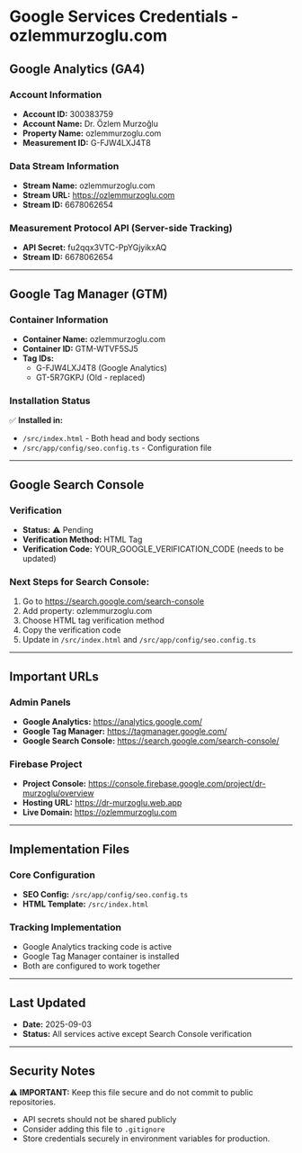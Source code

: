 # Google Services Credentials - ozlemmurzoglu.com

## Google Analytics (GA4)

### Account Information
- **Account ID:** 300383759
- **Account Name:** Dr. Özlem Murzoğlu
- **Property Name:** ozlemmurzoglu.com
- **Measurement ID:** G-FJW4LXJ4T8

### Data Stream Information
- **Stream Name:** ozlemmurzoglu.com
- **Stream URL:** https://ozlemmurzoglu.com
- **Stream ID:** 6678062654

### Measurement Protocol API (Server-side Tracking)
- **API Secret:** fu2qqx3VTC-PpYGjyikxAQ
- **Stream ID:** 6678062654

---

## Google Tag Manager (GTM)

### Container Information
- **Container Name:** ozlemmurzoglu.com
- **Container ID:** GTM-WTVF5SJ5
- **Tag IDs:** 
  - G-FJW4LXJ4T8 (Google Analytics)
  - GT-5R7GKPJ (Old - replaced)

### Installation Status
✅ **Installed in:**
- `/src/index.html` - Both head and body sections
- `/src/app/config/seo.config.ts` - Configuration file

---

## Google Search Console

### Verification
- **Status:** ⚠️ Pending
- **Verification Method:** HTML Tag
- **Verification Code:** YOUR_GOOGLE_VERIFICATION_CODE (needs to be updated)

### Next Steps for Search Console:
1. Go to https://search.google.com/search-console
2. Add property: ozlemmurzoglu.com
3. Choose HTML tag verification method
4. Copy the verification code
5. Update in `/src/index.html` and `/src/app/config/seo.config.ts`

---

## Important URLs

### Admin Panels
- **Google Analytics:** https://analytics.google.com/
- **Google Tag Manager:** https://tagmanager.google.com/
- **Google Search Console:** https://search.google.com/search-console/

### Firebase Project
- **Project Console:** https://console.firebase.google.com/project/dr-murzoglu/overview
- **Hosting URL:** https://dr-murzoglu.web.app
- **Live Domain:** https://ozlemmurzoglu.com

---

## Implementation Files

### Core Configuration
- **SEO Config:** `/src/app/config/seo.config.ts`
- **HTML Template:** `/src/index.html`

### Tracking Implementation
- Google Analytics tracking code is active
- Google Tag Manager container is installed
- Both are configured to work together

---

## Last Updated
- **Date:** 2025-09-03
- **Status:** All services active except Search Console verification

---

## Security Notes
⚠️ **IMPORTANT:** Keep this file secure and do not commit to public repositories.
- API secrets should not be shared publicly
- Consider adding this file to `.gitignore`
- Store credentials securely in environment variables for production.
